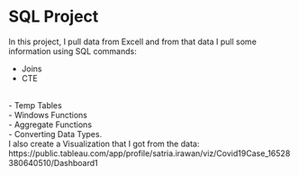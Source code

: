 # SQL Project
In this project, I pull data from Excell and from that data I pull some information using SQL commands:
- Joins
- CTE
<br/>
- Temp Tables
<br/>
- Windows Functions
<br/>
- Aggregate Functions
<br/>
- Converting Data Types. 
<br/>
I also create a Visualization that I got from the data: <br/>
https://public.tableau.com/app/profile/satria.irawan/viz/Covid19Case_16528380640510/Dashboard1
